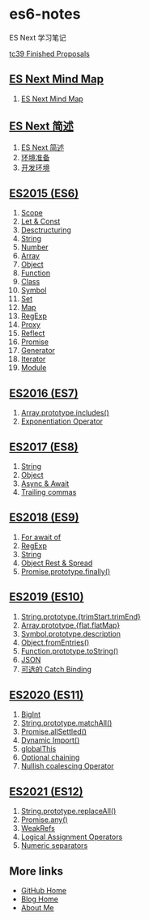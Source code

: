 # es6-notes

ES Next 学习笔记

[tc39 Finished Proposals](https://github.com/tc39/proposals/blob/master/finished-proposals.md)

## [ES Next Mind Map](%2FES%20Next%20Mind%20Map%2FREADME.md)

1. [ES Next Mind Map](%2FES%20Next%20Mind%20Map%2FES%20Next%20Mind%20Map.md)

## [ES Next 简述](%2FES%20Next%20%E7%AE%80%E8%BF%B0%2FREADME.md)

1. [ES Next 简述](%2FES%20Next%20%E7%AE%80%E8%BF%B0%2F01.%20ES%20Next%20%E7%AE%80%E8%BF%B0.md)
1. [环境准备](%2FES%20Next%20%E7%AE%80%E8%BF%B0%2F02.%20%E7%8E%AF%E5%A2%83%E5%87%86%E5%A4%87.md)
1. [开发环境](%2FES%20Next%20%E7%AE%80%E8%BF%B0%2F03.%20%E5%BC%80%E5%8F%91%E7%8E%AF%E5%A2%83.md)

## [ES2015 (ES6)](%2FES2015%20(ES6)%2FREADME.md)

1. [Scope](%2FES2015%20(ES6)%2F01.%20Scope.md)
1. [Let & Const](%2FES2015%20(ES6)%2F02.%20Let%20%26%20Const.md)
1. [Desctructuring](%2FES2015%20(ES6)%2F03.%20Desctructuring.md)
1. [String](%2FES2015%20(ES6)%2F04.%20String.md)
1. [Number](%2FES2015%20(ES6)%2F05.%20Number.md)
1. [Array](%2FES2015%20(ES6)%2F06.%20Array.md)
1. [Object](%2FES2015%20(ES6)%2F07.%20Object.md)
1. [Function](%2FES2015%20(ES6)%2F08.%20Function.md)
1. [Class](%2FES2015%20(ES6)%2F09.%20Class.md)
1. [Symbol](%2FES2015%20(ES6)%2F10.%20Symbol.md)
1. [Set](%2FES2015%20(ES6)%2F11.%20Set.md)
1. [Map](%2FES2015%20(ES6)%2F12.%20Map.md)
1. [RegExp](%2FES2015%20(ES6)%2F13.%20RegExp.md)
1. [Proxy](%2FES2015%20(ES6)%2F14.%20Proxy.md)
1. [Reflect](%2FES2015%20(ES6)%2F15.%20Reflect.md)
1. [Promise](%2FES2015%20(ES6)%2F16.%20Promise.md)
1. [Generator](%2FES2015%20(ES6)%2F17.%20Generator.md)
1. [Iterator](%2FES2015%20(ES6)%2F18.%20Iterator.md)
1. [Module](%2FES2015%20(ES6)%2F19.%20Module.md)

## [ES2016 (ES7)](%2FES2016%20(ES7)%2FREADME.md)

1. [Array.prototype.includes()](%2FES2016%20(ES7)%2F01.%20Array.prototype.includes().md)
1. [Exponentiation Operator](%2FES2016%20(ES7)%2F02.%20Exponentiation%20Operator.md)

## [ES2017 (ES8)](%2FES2017%20(ES8)%2FREADME.md)

1. [String](%2FES2017%20(ES8)%2F01.%20String.md)
1. [Object](%2FES2017%20(ES8)%2F02.%20Object.md)
1. [Async & Await](%2FES2017%20(ES8)%2F03.%20Async%20%26%20Await.md)
1. [Trailing commas](%2FES2017%20(ES8)%2F04.%20Trailing%20commas.md)

## [ES2018 (ES9)](%2FES2018%20(ES9)%2FREADME.md)

1. [For await of](%2FES2018%20(ES9)%2F01.%20For%20await%20of.md)
1. [RegExp](%2FES2018%20(ES9)%2F02.%20RegExp.md)
1. [String](%2FES2018%20(ES9)%2F03.%20String.md)
1. [Object Rest & Spread](%2FES2018%20(ES9)%2F04.%20Object%20Rest%20%26%20Spread.md)
1. [Promise.prototype.finally()](%2FES2018%20(ES9)%2F05.%20Promise.prototype.finally().md)

## [ES2019 (ES10)](%2FES2019%20(ES10)%2FREADME.md)

1. [String.prototype.{trimStart.trimEnd}](%2FES2019%20(ES10)%2F01.%20String.prototype.%7BtrimStart%2CtrimEnd%7D.md)
1. [Array.prototype.{flat.flatMap}](%2FES2019%20(ES10)%2F02.%20Array.prototype.%7Bflat%2CflatMap%7D.md)
1. [Symbol.prototype.description](%2FES2019%20(ES10)%2F03.%20Symbol.prototype.description.md)
1. [Object.fromEntries()](%2FES2019%20(ES10)%2F04.%20Object.fromEntries().md)
1. [Function.prototype.toString()](%2FES2019%20(ES10)%2F05.%20Function.prototype.toString().md)
1. [JSON](%2FES2019%20(ES10)%2F06.%20JSON.md)
1. [可选的 Catch Binding](%2FES2019%20(ES10)%2F07.%20%E5%8F%AF%E9%80%89%E7%9A%84%20Catch%20Binding.md)

## [ES2020 (ES11)](%2FES2020%20(ES11)%2FREADME.md)

1. [BigInt](%2FES2020%20(ES11)%2F01.%20BigInt.md)
1. [String.prototype.matchAll()](%2FES2020%20(ES11)%2F02.%20String.prototype.matchAll().md)
1. [Promise.allSettled()](%2FES2020%20(ES11)%2F03.%20Promise.allSettled().md)
1. [Dynamic Import()](%2FES2020%20(ES11)%2F04.%20Dynamic%20Import().md)
1. [globalThis](%2FES2020%20(ES11)%2F05.%20globalThis.md)
1. [Optional chaining](%2FES2020%20(ES11)%2F06.%20Optional%20chaining.md)
1. [Nullish coalescing Operator](%2FES2020%20(ES11)%2F07.%20Nullish%20coalescing%20Operator.md)

## [ES2021 (ES12)](%2FES2021%20(ES12)%2FREADME.md)

1. [String.prototype.replaceAll()](%2FES2021%20(ES12)%2F01.%20String.prototype.replaceAll().md)
1. [Promise.any()](%2FES2021%20(ES12)%2F02.%20Promise.any().md)
1. [WeakRefs](%2FES2021%20(ES12)%2F03.%20WeakRefs.md)
1. [Logical Assignment Operators](%2FES2021%20(ES12)%2F04.%20Logical%20Assignment%20Operators.md)
1. [Numeric separators](%2FES2021%20(ES12)%2F05.%20Numeric%20separators.md)

## More links

- [GitHub Home](https://github.com/ShenBao)
- [Blog Home](https://shenbao.github.io)
- [About Me](https://shenbao.github.io/about/)
